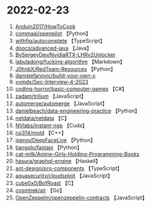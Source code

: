 # 2022-02-23

1. [Anduin2017/HowToCook](https://github.com/Anduin2017/HowToCook) 
2. [commaai/openpilot](https://github.com/commaai/openpilot) 【Python】
3. [withfig/autocomplete](https://github.com/withfig/autocomplete) 【TypeScript】
4. [doocs/advanced-java](https://github.com/doocs/advanced-java) 【Java】
5. [BySergeyDev/NvidiaRTX-LHRv2Unlocker](https://github.com/BySergeyDev/NvidiaRTX-LHRv2Unlocker) 
6. [labuladong/fucking-algorithm](https://github.com/labuladong/fucking-algorithm) 【Markdown】
7. [J0hnbX/RedTeam-Resources](https://github.com/J0hnbX/RedTeam-Resources) 【Python】
8. [danistefanovic/build-your-own-x](https://github.com/danistefanovic/build-your-own-x) 
9. [vvmdx/Sec-Interview-4-2023](https://github.com/vvmdx/Sec-Interview-4-2023) 
10. [coding-horror/basic-computer-games](https://github.com/coding-horror/basic-computer-games) 【C#】
11. [zadam/trilium](https://github.com/zadam/trilium) 【JavaScript】
12. [automerge/automerge](https://github.com/automerge/automerge) 【JavaScript】
13. [danielbeach/data-engineering-practice](https://github.com/danielbeach/data-engineering-practice) 【Python】
14. [netdata/netdata](https://github.com/netdata/netdata) 【C】
15. [NVlabs/instant-ngp](https://github.com/NVlabs/instant-ngp) 【Cuda】
16. [rui314/mold](https://github.com/rui314/mold) 【C++】
17. [iperov/DeepFaceLive](https://github.com/iperov/DeepFaceLive) 【Python】
18. [tiangolo/fastapi](https://github.com/tiangolo/fastapi) 【Python】
19. [cat-milk/Anime-Girls-Holding-Programming-Books](https://github.com/cat-milk/Anime-Girls-Holding-Programming-Books) 
20. [hasura/graphql-engine](https://github.com/hasura/graphql-engine) 【Haskell】
21. [ant-design/pro-components](https://github.com/ant-design/pro-components) 【TypeScript】
22. [aquasecurity/cloudsploit](https://github.com/aquasecurity/cloudsploit) 【JavaScript】
23. [cube0x0/BofRoast](https://github.com/cube0x0/BofRoast) 【C】
24. [cosmtrek/air](https://github.com/cosmtrek/air) 【Go】
25. [OpenZeppelin/openzeppelin-contracts](https://github.com/OpenZeppelin/openzeppelin-contracts) 【JavaScript】
